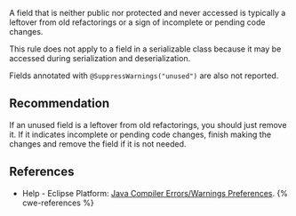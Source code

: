 A field that is neither public nor protected and never accessed is typically a leftover from old refactorings or a sign of incomplete or pending code changes.

This rule does not apply to a field in a serializable class because it may be accessed during serialization and deserialization.

Fields annotated with `@SuppressWarnings("unused")` are also not reported.


## Recommendation
If an unused field is a leftover from old refactorings, you should just remove it. If it indicates incomplete or pending code changes, finish making the changes and remove the field if it is not needed.


## References
* Help - Eclipse Platform: [Java Compiler Errors/Warnings Preferences](https://help.eclipse.org/2020-12/advanced/content.jsp?topic=/org.eclipse.jdt.doc.user/reference/preferences/java/compiler/ref-preferences-errors-warnings.htm).
{% cwe-references %}
